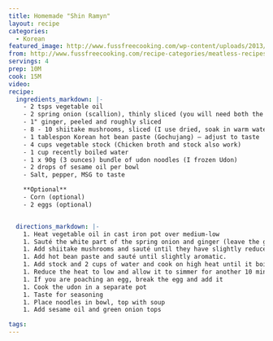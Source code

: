 ```yaml
---
title: Homemade "Shin Ramyn"
layout: recipe
categories:
  - Korean
featured_image: http://www.fussfreecooking.com/wp-content/uploads/2013/10/a36.jpg
from: http://www.fussfreecooking.com/recipe-categories/meatless-recipes/homemade-instant-shin-ramyun-hot-spicy-ramen/
servings: 4
prep: 10M
cook: 15M
video:
recipe:
  ingredients_markdown: |-
    - 2 tsps vegetable oil
    - 2 spring onion (scallion), thinly sliced (you will need both the white and the green section)
    - 1" ginger, peeled and roughly sliced
    - 8 - 10 shiitake mushrooms, sliced (I use dried, soak in warm water for 20 minutes)
    - 1 tablespon Korean hot bean paste (Gochujang) – adjust to taste
    - 4 cups vegetable stock (Chicken broth and stock also work)
    - 1 cup recently boiled water
    - 1 x 90g (3 ounces) bundle of udon noodles (I frozen Udon)
    - 2 drops of sesame oil per bowl
    - Salt, pepper, MSG to taste

    **Optional**
    - Corn (optional)
    - 2 eggs (optional)


  directions_markdown: |-
    1. Heat vegetable oil in cast iron pot over medium-low
    1. Sauté the white part of the spring onion and ginger (leave the green part as garnish later)
    1. Add shiitake mushrooms and sauté until they have slightly reduced in size
    1. Add hot bean paste and sauté until slightly aromatic.
    1. Add stock and 2 cups of water and cook on high heat until it boils
    1. Reduce the heat to low and allow it to simmer for another 10 minutes
    1. If you are poaching an egg, break the egg and add it
    1. Cook the udon in a separate pot
    1. Taste for seasoning
    1. Place noodles in bowl, top with soup
    1. Add sesame oil and green onion tops

tags:
---
```

